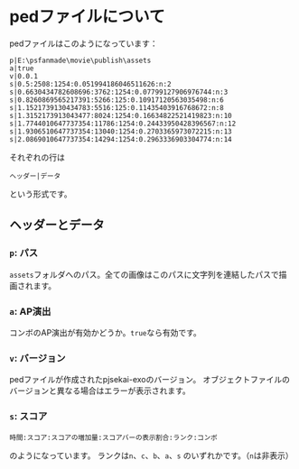 # pedファイルについて

pedファイルはこのようになっています：
```
p|E:\psfanmade\movie\publish\assets
a|true
v|0.0.1
s|0.5:2508:1254:0.051994186046511626:n:2
s|0.6630434782608696:3762:1254:0.07799127906976744:n:3
s|0.8260869565217391:5266:125:0.10917120563035498:n:6
s|1.1521739130434783:5516:125:0.11435403916768672:n:8
s|1.3152173913043477:8024:1254:0.16634822521419823:n:10
s|1.7744010647737354:11786:1254:0.24433950428396567:n:12
s|1.9306510647737354:13040:1254:0.2703365973072215:n:13
s|2.0869010647737354:14294:1254:0.2963336903304774:n:14
```

それぞれの行は
```
ヘッダー|データ
```
という形式です。

## ヘッダーとデータ

### `p`: パス

`assets`フォルダへのパス。全ての画像はこのパスに文字列を連結したパスで描画されます。

### `a`: AP演出

コンボのAP演出が有効かどうか。`true`なら有効です。

### `v`: バージョン

pedファイルが作成されたpjsekai-exoのバージョン。
オブジェクトファイルのバージョンと異なる場合はエラーが表示されます。

### `s`: スコア

```
時間:スコア:スコアの増加量:スコアバーの表示割合:ランク:コンボ
```
のようになっています。
ランクは`n`、`c`、`b`、`a`、`s` のいずれかです。（`n`は非表示）